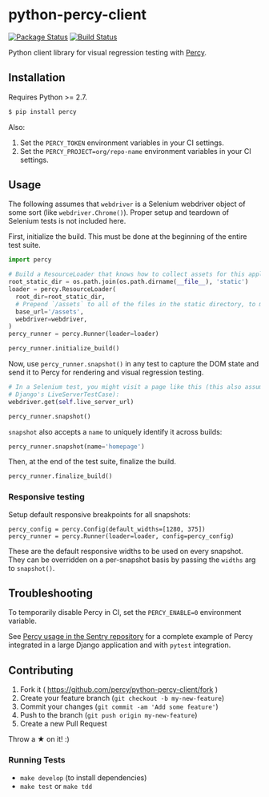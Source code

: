 # python-percy-client

[![Package Status](https://img.shields.io/pypi/v/percy.svg)](https://pypi.python.org/pypi/percy)
[![Build Status](https://travis-ci.org/percy/python-percy-client.svg?branch=master)](https://travis-ci.org/percy/python-percy-client)

Python client library for visual regression testing with [Percy](https://percy.io).

## Installation

Requires Python >= 2.7.

```bash
$ pip install percy
```

Also:

1. Set the `PERCY_TOKEN` environment variables in your CI settings.
1. Set the `PERCY_PROJECT=org/repo-name` environment variables in your CI settings.

## Usage

The following assumes that `webdriver` is a Selenium webdriver object of some sort
(like `webdriver.Chrome()`). Proper setup and teardown of Selenium tests is not included here.

First, initialize the build. This must be done at the beginning of the entire test suite.

```python
import percy

# Build a ResourceLoader that knows how to collect assets for this application.
root_static_dir = os.path.join(os.path.dirname(__file__), 'static')
loader = percy.ResourceLoader(
  root_dir=root_static_dir,
  # Prepend `/assets` to all of the files in the static directory, to match production assets.
  base_url='/assets',
  webdriver=webdriver,
)
percy_runner = percy.Runner(loader=loader)

percy_runner.initialize_build()
```

Now, use `percy_runner.snapshot()` in any test to capture the DOM state and send it to Percy for
rendering and visual regression testing.

```python
# In a Selenium test, you might visit a page like this (this also assumes we're subclassing
# Django's LiveServerTestCase):
webdriver.get(self.live_server_url)

percy_runner.snapshot()
```

`snapshot` also accepts a `name` to uniquely identify it across builds:

```python
percy_runner.snapshot(name='homepage')
```

Then, at the end of the test suite, finalize the build.

```python
percy_runner.finalize_build()
```

### Responsive testing

Setup default responsive breakpoints for all snapshots:

```
percy_config = percy.Config(default_widths=[1280, 375])
percy_runner = percy.Runner(loader=loader, config=percy_config)
```

These are the default responsive widths to be used on every snapshot. They can be overridden on a
per-snapshot basis by passing the `widths` arg to `snapshot()`.

## Troubleshooting

To temporarily disable Percy in CI, set the `PERCY_ENABLE=0` environment variable.

See [Percy usage in the Sentry repository](https://github.com/getsentry/sentry/search?q=percy) for a complete example of Percy integrated in a large Django application and with `pytest` integration.

## Contributing

1. Fork it ( https://github.com/percy/python-percy-client/fork )
2. Create your feature branch (`git checkout -b my-new-feature`)
3. Commit your changes (`git commit -am 'Add some feature'`)
4. Push to the branch (`git push origin my-new-feature`)
5. Create a new Pull Request

Throw a ★ on it! :)

### Running Tests

* `make develop` (to install dependencies)
* `make test` or `make tdd`
